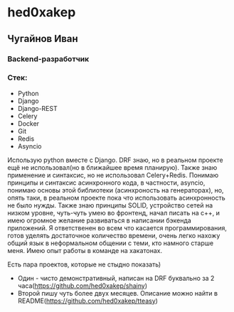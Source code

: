 # hed0xakep
## Чугайнов Иван
### Backend-разработчик
### Стек:
* Python
* Django
* Django-REST
* Celery
* Docker
* Git
* Redis
* Asyncio

Использую python вместе с Django. DRF знаю, но в реальном проекте ещё не использовал(но в ближайшее время планирую). Также знаю применение и синтаксис, но не использовал Celery+Redis. Понимаю принципы и синтаксис асинхронного кода, в частности, аsyncio, понимаю основы этой библиотеки (асинхроность на генераторах), но, опять таки, в реальном проекте пока что использовать асинхронность не было нужды. Также знаю принципы SOLID, устройство сетей на низком уровне, чуть-чуть умею во фронтенд, начал писать на с++, и имею огромное желание развиваться в написании бэкенда приложений. Я ответственен во всем что касается программирования, готов уделять достаточное количество времени, очень легко нахожу общий язык в неформальном общении с теми, кто намного старше меня. Имею опыт работы в команде на хакатонах.

Есть пара проектов, которые не стыдно показать)
* Один - чисто демонстративный, написан на DRF буквально за 2 часа(https://github.com/hed0xakep/shainy)
* Второй пишу чуть более двух месяцев. Описание можно найти в README(https://github.com/hed0xakep/tteasy)
